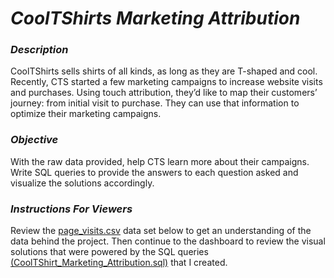 # ***CoolTShirts Marketing Attribution***



### ***Description***

CoolTShirts sells shirts of all kinds, as long as they are T-shaped and cool. Recently, CTS started a few marketing campaigns to increase website visits and purchases. Using touch attribution, they’d like to map their customers’ journey: from initial visit to purchase. They can use that information to optimize their marketing campaigns.

### ***Objective***

With the raw data provided, help CTS learn more about their campaigns. Write SQL queries to provide the answers to each question asked and visualize the solutions accordingly.


### ***Instructions For Viewers***

Review the [page_visits.csv](https://github.com/fiorenza1116/CoolTShirts_Marketing_Attribution/blob/main/page_visits.csv) data set below to get an understanding of the data behind the project. Then continue to the dashboard to review the visual solutions that were powered by the SQL queries [(CoolTShirt_Marketing_Attribution.sql)](https://github.com/fiorenza1116/CoolTShirts_Marketing_Attribution/blob/main/CoolTShirts_Marketing_Attribution.sql ) that I created.







 
